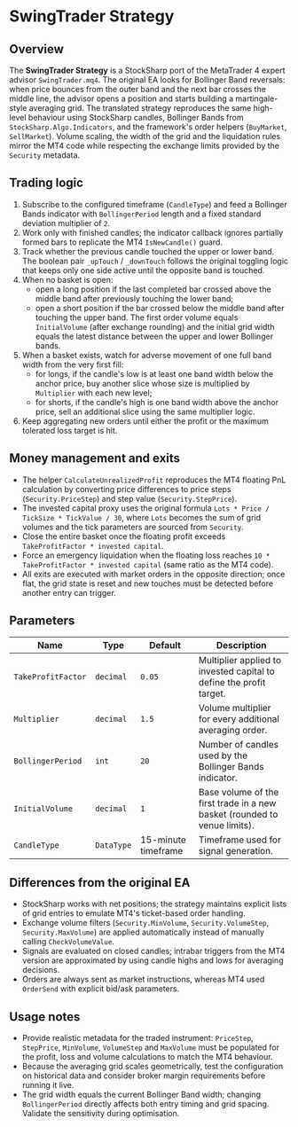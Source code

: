 # SwingTrader Strategy

## Overview
The **SwingTrader Strategy** is a StockSharp port of the MetaTrader 4 expert advisor `SwingTrader.mq4`. The original EA looks for
Bollinger Band reversals: when price bounces from the outer band and the next bar crosses the middle line, the advisor opens a
position and starts building a martingale-style averaging grid. The translated strategy reproduces the same high-level behaviour
using StockSharp candles, Bollinger Bands from `StockSharp.Algo.Indicators`, and the framework's order helpers (`BuyMarket`,
`SellMarket`). Volume scaling, the width of the grid and the liquidation rules mirror the MT4 code while respecting the exchange
limits provided by the `Security` metadata.

## Trading logic
1. Subscribe to the configured timeframe (`CandleType`) and feed a Bollinger Bands indicator with `BollingerPeriod` length and a
   fixed standard deviation multiplier of `2`.
2. Work only with finished candles; the indicator callback ignores partially formed bars to replicate the MT4 `IsNewCandle()`
   guard.
3. Track whether the previous candle touched the upper or lower band. The boolean pair `_upTouch` / `_downTouch` follows the
   original toggling logic that keeps only one side active until the opposite band is touched.
4. When no basket is open:
   - open a long position if the last completed bar crossed above the middle band after previously touching the lower band;
   - open a short position if the bar crossed below the middle band after touching the upper band.
   The first order volume equals `InitialVolume` (after exchange rounding) and the initial grid width equals the latest distance
   between the upper and lower Bollinger bands.
5. When a basket exists, watch for adverse movement of one full band width from the very first fill:
   - for longs, if the candle's low is at least one band width below the anchor price, buy another slice whose size is multiplied
     by `Multiplier` with each new level;
   - for shorts, if the candle's high is one band width above the anchor price, sell an additional slice using the same
     multiplier logic.
6. Keep aggregating new orders until either the profit or the maximum tolerated loss target is hit.

## Money management and exits
- The helper `CalculateUnrealizedProfit` reproduces the MT4 floating PnL calculation by converting price differences to price
  steps (`Security.PriceStep`) and step value (`Security.StepPrice`).
- The invested capital proxy uses the original formula `Lots * Price / TickSize * TickValue / 30`, where `Lots` becomes the sum
  of grid volumes and the tick parameters are sourced from `Security`.
- Close the entire basket once the floating profit exceeds `TakeProfitFactor * invested capital`.
- Force an emergency liquidation when the floating loss reaches `10 * TakeProfitFactor * invested capital` (same ratio as the
  MT4 code).
- All exits are executed with market orders in the opposite direction; once flat, the grid state is reset and new touches must be
  detected before another entry can trigger.

## Parameters
| Name | Type | Default | Description |
| --- | --- | --- | --- |
| `TakeProfitFactor` | `decimal` | `0.05` | Multiplier applied to invested capital to define the profit target. |
| `Multiplier` | `decimal` | `1.5` | Volume multiplier for every additional averaging order. |
| `BollingerPeriod` | `int` | `20` | Number of candles used by the Bollinger Bands indicator. |
| `InitialVolume` | `decimal` | `1` | Base volume of the first trade in a new basket (rounded to venue limits). |
| `CandleType` | `DataType` | 15-minute timeframe | Timeframe used for signal generation. |

## Differences from the original EA
- StockSharp works with net positions; the strategy maintains explicit lists of grid entries to emulate MT4's ticket-based order
  handling.
- Exchange volume filters (`Security.MinVolume`, `Security.VolumeStep`, `Security.MaxVolume`) are applied automatically instead
  of manually calling `CheckVolumeValue`.
- Signals are evaluated on closed candles; intrabar triggers from the MT4 version are approximated by using candle highs and lows
  for averaging decisions.
- Orders are always sent as market instructions, whereas MT4 used `OrderSend` with explicit bid/ask parameters.

## Usage notes
- Provide realistic metadata for the traded instrument: `PriceStep`, `StepPrice`, `MinVolume`, `VolumeStep` and `MaxVolume` must
  be populated for the profit, loss and volume calculations to match the MT4 behaviour.
- Because the averaging grid scales geometrically, test the configuration on historical data and consider broker margin
  requirements before running it live.
- The grid width equals the current Bollinger Band width; changing `BollingerPeriod` directly affects both entry timing and grid
  spacing. Validate the sensitivity during optimisation.
